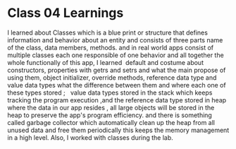 # Class 04 Learnings

I learned about Classes which is a blue print or structure that defines information and behavior about an entity and consists of three parts name of the class, data members, methods. and in real world apps consist of multiple classes each one responsible of one behavior and all together the whole functionally of this app, I learned  default and costume about constructors, properties with getrs and setrs and what the main propose of using them, object initializer, override methods, reference data type and value data types what the difference between them and where each one of these types stored ;   value data types stored in the stack which keeps tracking the program execution ,and the reference data type stored in heap where the data in our app resides , all large objects will be stored in the heap to preserve the app's program efficiency. and there is something called garbage collector which automatically clean up the heap from all unused data and free them periodically this keeps the memory management in a high level. Also, I worked with classes during the lab.
